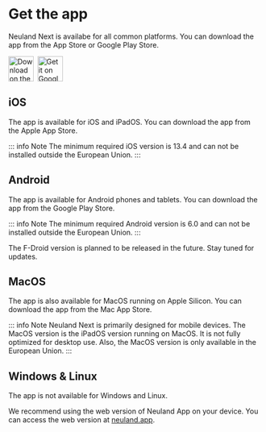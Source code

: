   <style scoped>
  .links {
    display: flex;
    gap: 7.5px;

  }
  
  .links img {
    height: 50px;
    width: auto;
  }
  </style>

# Get the app

Neuland Next is availabe for all common platforms. You can download the app from the App Store or Google Play Store.

<div class="links" id="links">
      <a href="https://apps.apple.com/app/apple-store/id1617096811?pt=124486931&ct=web&mt=8">
        <img alt="Download on the App Store" src="/assets/Apple_Badge_EN.svg" />
      </a>
      <a href="https://play.google.com/store/apps/details?id=app.neuland">
        <img alt="Get it on Google Play" src="/assets/Google_Badge_EN.svg" />
      </a>
    </div>

## iOS

The app is available for iOS and iPadOS. You can download the app from the Apple App Store.

::: info Note
The minimum required iOS version is 13.4 and can not be installed outside the European Union.
:::

## Android

The app is available for Android phones and tablets. You can download the app from the Google Play Store.

::: info Note
The minimum required Android version is 6.0 and can not be installed outside the European Union.
:::

The F-Droid version is planned to be released in the future. Stay tuned for updates.

## MacOS

The app is also available for MacOS running on Apple Silicon. You can download the app from the Mac App Store.

::: info Note
Neuland Next is primarily designed for mobile devices. The MacOS version is the iPadOS version running on MacOS. It is not fully optimized for desktop use.
Also, the MacOS version is only available in the European Union.
:::

## Windows & Linux

The app is not available for Windows and Linux.

We recommend using the web version of Neuland App on your device. You can access the web version at [neuland.app](https://neuland.app).
